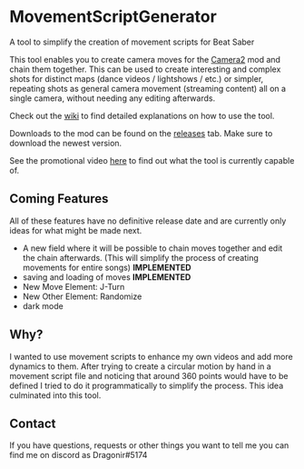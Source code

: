 # MovementScriptGenerator
A tool to simplify the creation of movement scripts for Beat Saber

This tool enables you to create camera moves for the [Camera2](https://github.com/kinsi55/CS_BeatSaber_Camera2) mod and chain them together.
This can be used to create interesting and complex shots for distinct maps (dance videos / lightshows / etc.) or simpler, repeating shots as general camera movement (streaming content) all on a single camera, without needing any editing afterwards.

Check out the [wiki](https://github.com/DragonirHD/MovementScriptGenerator/wiki) to find detailed explanations on how to use the tool.

Downloads to the mod can be found on the [releases](https://github.com/DragonirHD/MovementScriptGenerator/releases) tab. Make sure to download the newest version.

See the promotional video [here](https://youtu.be/YGpfWJvm4Hs) to find out what the tool is currently capable of.

## Coming Features
All of these features have no definitive release date and are currently only ideas for what might be made next.
- A new field where it will be possible to chain moves together and edit the chain afterwards. (This will simplify the process of creating movements for entire songs) __IMPLEMENTED__
- saving and loading of moves __IMPLEMENTED__
- New Move Element: J-Turn
- New Other Element: Randomize 
- dark mode

## Why?
I wanted to use movement scripts to enhance my own videos and add more dynamics to them.
After trying to create a circular motion by hand in a movement script file and noticing that around 360 points would have to be defined
I tried to do it programmatically to simplify the process.
This idea culminated into this tool.

## Contact
If you have questions, requests or other things you want to tell me you can find me on discord as Dragonir#5174
